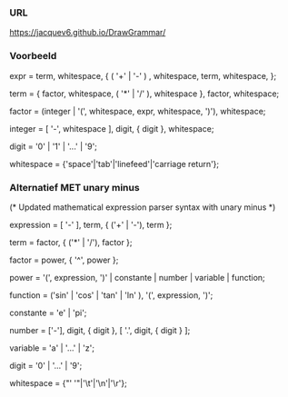 ### URL
https://jacquev6.github.io/DrawGrammar/

### Voorbeeld
expr = term, whitespace, { ( '+' | '-' ) , whitespace, term, whitespace, };

term = { factor, whitespace, ( '*' | '/' ), whitespace }, factor, whitespace;

factor = (integer | '(', whitespace, expr, whitespace, ')'), whitespace;

integer = [ '-', whitespace ], digit, { digit }, whitespace;

digit = '0' | '1' | '...' | '9';

whitespace = {'space'|'tab'|'linefeed'|'carriage return'};


### Alternatief MET unary minus
(* Updated mathematical expression parser syntax with unary minus *)

expression = [ '-' ], term, { ('+' | '-'), term };

term = factor, { ('*' | '/'), factor };

factor = power, { '^', power };

power = '(', expression, ')' | constante | number | variable | function;

function = ('sin' | 'cos' | 'tan' | 'ln' ), '(', expression, ')';

constante = 'e' | 'pi';

number = ['-'], digit, { digit }, [ '.', digit, { digit } ];

variable = 'a' | '...' | 'z';

digit = '0' | '...' | '9';

whitespace = {"' '"|'\t'|'\n'|'\r'};
